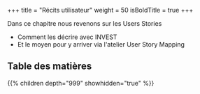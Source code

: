 +++
title = "Récits utilisateur"
weight = 50
isBoldTitle = true
+++

Dans ce chapitre nous revenons sur les Users Stories
- Comment les décrire avec INVEST
- Et le moyen pour y arriver via l'atelier User Story Mapping

## Table des matières
{{% children depth="999" showhidden="true" %}}